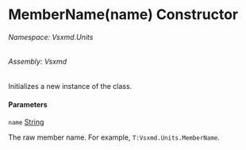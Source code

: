 <a name='M-Vsxmd-Units-MemberName-#ctor-System-String-'></a>
# MemberName(name) Constructor

###### Namespace:  Vsxmd.Units

###### Assembly:  Vsxmd

Initializes a new instance of the [](./../MemberName.md) class.

#### Parameters

`name`  [String](https://docs.microsoft.com/dotnet/api/System.String)  

The raw member name. For example, `T:Vsxmd.Units.MemberName`.
